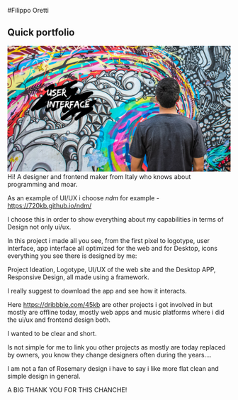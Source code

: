 #Filippo Oretti
## Quick portfolio
<img src="https://github.com/45kb/hello-google/blob/main/1398884-fbd93f542ee04e82bb22dc252ba01329%20(1).png?raw=true"/>
Hi!
A designer and frontend maker from Italy who knows about programming and moar.

As an example of UI/UX i choose *ndm* for example - https://720kb.github.io/ndm/

I choose this in order to show everything about my capabilities in terms of Design not only ui/ux.

In this project i made all you see, from the first pixel to logotype, user interface, app interface all optimized for the web and for Desktop, icons everything you see there is designed by me:

Project Ideation,
Logotype,
UI/UX of the web site and the Desktop APP,
Responsive Design, all made using a framework.

I really suggest to download the app and see how it interacts.

Here https://dribbble.com/45kb are other projects i got involved in but mostly are offline today, mostly web apps and music platforms where i did the ui/ux and frontend design both.

I wanted to be clear and short.

Is not simple for me to link you other projects as mostly are today replaced by owners, you know they change designers often during the years....

I am not a fan of Rosemary design i have to say i like more flat clean and simple design in general.

A BIG THANK YOU FOR THIS CHANCHE!


